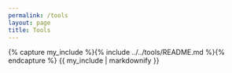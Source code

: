 ```yaml
---
permalink: /tools
layout: page
title: Tools
---
```


{% capture my_include %}{% include ../../tools/README.md %}{% endcapture %}
{{ my_include | markdownify }}
